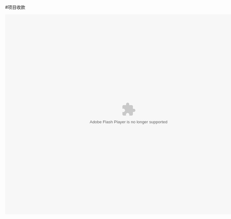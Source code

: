 #项目收款

<embed src="http://resource.3cwdb.com/kailong-donghua/%CF%EE%C4%BF%B9%DC%C0%ED-5%CF%EE%C4%BF%CA%D5%BF%EE.swf" width="800" height="650"  pluginspage="http://www.macromedia.com/go/getflashplayer" 
type="application/x-shockwave-flash" ></embed>